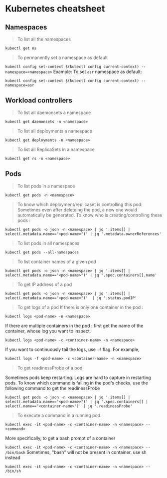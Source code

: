 # Kubernetes cheatsheet 

## Namespaces


> To list all the namespaces

`kubectl get ns`

> To permanently set a namespace as default

`kubectl config set-context $(kubectl config current-context) --namespace=<namespace>`
Example: To set `asr` namespace as default:

`kubectl config set-context $(kubectl config current-context) --namespace=asr`

## Workload controllers

> To list all daemonsets a namespace

`kubectl get daemonsets -n <namespace>`

> To list all deployments a namespace

`kubectl get deployments -n <namespace>`

> To list all ReplicaSets in a namespace

`kubectl get rs -n <namespace>`


## Pods

> To list pods in a namespace

`kubectl get pods -n <namespace>`

> To know which deployment/replicaset is controlling this pod:
Sometimes even after deleteing the pod, a new one would automatically be generated. To know who is creating/controlling these pods :

`kubectl get pods -o json -n <namespace> | jq '.items[] | select(.metadata.name=="<pod-name>")' | jq '.metadata.ownerReferences'`

> To list pods in all namespaces

`kubectl get pods --all-namespaces`


> To list container names of a given pod

`kubectl get pods -o json -n <namespace> | jq '.items[] | select(.metadata.name=="<pod-name>")' | jq '.spec.containers[].name'`


> To get IP address of a pod

`kubectl get pods -o json -n <namespace> | jq '.items[] | select(.metadata.name=="<pod-name>")'  | jq '.status.podIP'`


> To get logs of a pod
If there is only one container in the pod :

`kubectl logs <pod-name> -n <namespace>`

If there are multiple containers in the pod :
first get the name of the container, whose log you want to inspect.

`kubectl logs <pod-name> -c <container-name> -n <namespace>`

If you want to continuously tail the logs, use `-f` flag. For example,

`kubectl logs -f <pod-name> -c <container-name> -n <namespace>`


> To get readinessProbe of a pod

Sometimes pods keep restarting. Logs are hard to capture in restarting pods. To know which command is failing in the pod's checks, use the following command to get the readinessProbe

`kubectl get pods -o json -n <namespace> | jq '.items[] | select(.metadata.name=="<pod-name>")' | jq '.spec.containers[] | select(.name=="<container-name>")' | jq '.readinessProbe'` 


> To execute a command in a running pod.

`kubectl exec -it <pod-name> -c <container-name> -n <namespace> -- <command>`

More specifically, to get a bash prompt of a container

`kubectl exec -it <pod-name> -c <container-name> -n <namespace> -- /bin/bash`
Sometimes, "bash" will not be present in container. use sh instead

`kubectl exec -it <pod-name> -c <container-name> -n <namespace> -- /bin/sh`



